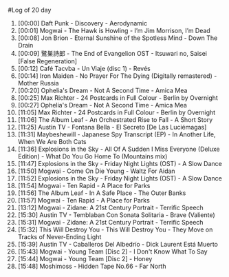 #Log of 20 day

1. [00:00] Daft Punk - Discovery - Aerodynamic
1. [00:01] Mogwai - The Hawk is Howling - I’m Jim Morrison, I’m Dead
1. [00:08] Jon Brion - Eternal Sunshine of the Spotless Mind - Down The Drain
1. [00:09] 鷺巣詩郎 - The End of Evangelion OST - Itsuwari no, Saisei [False Regeneration]
1. [00:12] Café Tacvba - Un Viaje (disc 1) - Revés
1. [00:14] Iron Maiden - No Prayer For The Dying (Digitally remastered) - Mother Russia
1. [00:20] Ophelia's Dream - Not A Second Time - Amica Mea
1. [00:25] Max Richter - 24 Postcards in Full Colour - Berlin by Overnight
1. [00:27] Ophelia's Dream - Not A Second Time - Amica Mea
1. [11:05] Max Richter - 24 Postcards in Full Colour - Berlin by Overnight
1. [11:06] The Album Leaf - An Orchestrated Rise to Fall - A Short Story
1. [11:25] Austin TV - Fontana Bella - El Secreto [De Las Luciémagas]
1. [11:31] Maybeshewill - Japanese Spy Transcript (EP) - In Another Life, When We Are Both Cats
1. [11:36] Explosions in the Sky - All Of A Sudden I Miss Everyone (Deluxe Edition) - What Do You Go Home To  (Mountains mix)
1. [11:47] Explosions in the Sky - Friday Night Lights (OST) - A Slow Dance
1. [11:50] Mogwai - Come On Die Young - Waltz For Aidan
1. [11:52] Explosions in the Sky - Friday Night Lights (OST) - A Slow Dance
1. [11:54] Mogwai - Ten Rapid - A Place for Parks
1. [11:56] The Album Leaf - In A Safe Place - The Outer Banks
1. [11:57] Mogwai - Ten Rapid - A Place for Parks
1. [13:12] Mogwai - Zidane: A 21st Century Portrait - Terrific Speech
1. [15:30] Austin TV - Temblaban Con Sonata Solitaria - Brave (Valiente)
1. [15:31] Mogwai - Zidane: A 21st Century Portrait - Terrific Speech
1. [15:32] This Will Destroy You - This Will Destroy You - They Move on Tracks of Never-Ending Light
1. [15:39] Austin TV - Caballeros Del Albedrío - Dick Laurent Está Muerto
1. [15:43] Mogwai - Young Team [Disc 2] - I Don't Know What To Say
1. [15:44] Mogwai - Young Team [Disc 2] - Honey
1. [15:48] Moshimoss - Hidden Tape No.66 - Far North
